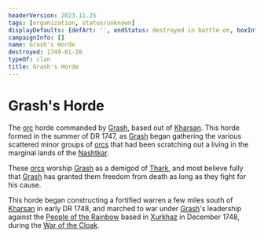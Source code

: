 ```yaml
---
headerVersion: 2023.11.25
tags: [organization, status/unknown]
displayDefaults: {defArt: '', endStatus: destroyed in battle on, boxInfo: ''}
campaignInfo: []
name: Grash's Horde
destroyed: 1749-01-20
typeOf: clan
title: Grash's Horde
---
```

# Grash's Horde

The [orc](<../../species/children-of-the-embodied-gods/orcs/orcs.md>) horde commanded by [Grash](<../../people/other-nonhumans/grash.md>), based out of [Kharsan](<../../gazetteer/greater-dunmar/dunmari-basin/kharsan.md>). This horde formed in the summer of DR 1747, as [Grash](<../../people/other-nonhumans/grash.md>) began gathering the various scattered minor groups of [orcs](<../../species/children-of-the-embodied-gods/orcs/orcs.md>) that had been scratching out a living in the marginal lands of the [Nashtkar](<../../gazetteer/greater-dunmar/dunmari-basin/nashtkar.md>). 

These [orcs](<../../species/children-of-the-embodied-gods/orcs/orcs.md>) worship [Grash](<../../people/other-nonhumans/grash.md>) as a demigod of [Thark](<../../cosmology/gods/embodied-gods/thark.md>), and most believe fully that [Grash](<../../people/other-nonhumans/grash.md>) has granted them freedom from death as long as they fight for his cause. 

This horde began constructing a fortified warren a few miles south of [Kharsan](<../../gazetteer/greater-dunmar/dunmari-basin/kharsan.md>) in early DR 1748, and marched to war under [Grash](<../../people/other-nonhumans/grash.md>)'s leadership against the [People of the Rainbow](<./people-of-the-rainbow.md>) based in [Xurkhaz](<../../gazetteer/istaros-watershed/xurkhaz/xurkhaz.md>) in December 1748, during the [War of the Cloak](<../../events/1700s/war-of-the-cloak.md>). 

